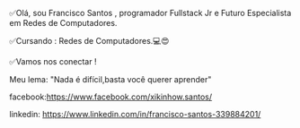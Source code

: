  ✅Olá, sou Francisco Santos , programador Fullstack Jr e Futuro Especialista em Redes de Computadores.
 
 ✅Cursando : Redes de Computadores.💻😍
 
 ✅Vamos nos conectar !
 
 Meu lema: "Nada é difícil,basta você querer aprender"
 
 

 facebook:https://www.facebook.com/xikinhow.santos/
 
 
 linkedin: https://www.linkedin.com/in/francisco-santos-339884201/

